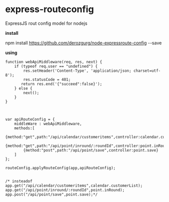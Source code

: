 # express-routeconfig

ExpressJS rout config model for nodejs

**install**

npm install https://github.com/derozgurg/node-expressroute-config --save

**using**

    function webApiMiddleware(req, res, next) {
        if (typeof req.user == "undefined") {
            res.setHeader('Content-Type', 'application/json; charset=utf-8');
            res.statusCode = 401;
           return res.end('{"succeed":false}');
        } else {        
            next();
        }
    }



    var apiRouteConfig = {
        middleWare : webApiMiddleware,
        methods:[
            {method:"get",path:"/api/calendar/customeritems",controller:calendar.customerList},
            {method:"get",path:"/api/point/inround/:roundId",controller:point.inRound}
            {method:"post",path:"/api/point/save",controller:point.save}
        ]
    };
    
    routeConfig.applyRouteConfig(app,apiRouteConfig);


    /* insteadof
    app.get("/api/calendar/customeritems",calendar.customerList);
    app.get("/api/point/inround/:roundId",point.inRound);
    app.post("/api/point/save",point.save);*/
